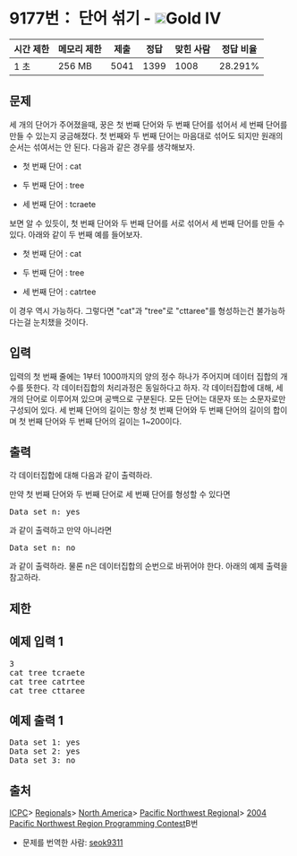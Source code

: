 # 9177번： 단어 섞기 - <img src="https://static.solved.ac/tier_small/12.svg" style="height:20px" />Gold IV


| 시간 제한 | 메모리 제한 | 제출 | 정답 | 맞힌 사람 | 정답 비율 |
| --- | --- | --- | --- | --- | --- |
| 1 초 | 256 MB | 5041 | 1399 | 1008 | 28.291% |


## 문제


세 개의 단어가 주어졌을때, 꿍은 첫 번째 단어와 두 번째 단어를 섞어서 세 번째 단어를 만들 수 있는지 궁금해졌다. 첫 번째와 두 번째 단어는 마음대로 섞어도 되지만 원래의 순서는 섞여서는 안 된다. 다음과 같은 경우를 생각해보자.

- 첫 번째 단어 : cat

- 두 번째 단어 : tree

- 세 번째 단어 : tcraete


보면 알 수 있듯이, 첫 번째 단어와 두 번째 단어를 서로 섞어서 세 번째 단어를 만들 수 있다. 아래와 같이 두 번째 예를 들어보자.

- 첫 번째 단어 : cat

- 두 번째 단어 : tree

- 세 번째 단어 : catrtee


이 경우 역시 가능하다. 그렇다면 "cat"과 "tree"로 "cttaree"를 형성하는건 불가능하다는걸 눈치챘을 것이다.




## 입력


입력의 첫 번째 줄에는 1부터 1000까지의 양의 정수 하나가 주어지며 데이터 집합의 개수를 뜻한다. 각 데이터집합의 처리과정은 동일하다고 하자. 각 데이터집합에 대해, 세 개의 단어로 이루어져 있으며 공백으로 구분된다. 모든 단어는 대문자 또는 소문자로만 구성되어 있다. 세 번째 단어의 길이는 항상 첫 번째 단어와 두 번째 단어의 길이의 합이며 첫 번째 단어와 두 번째 단어의 길이는 1~200이다.




## 출력


각 데이터집합에 대해 다음과 같이 출력하라.

만약 첫 번째 단어와 두 번째 단어로 세 번째 단어를 형성할 수 있다면

<pre>Data set n: yes</pre>
과 같이 출력하고 만약 아니라면

<pre>Data set n: no</pre>
과 같이 출력하라. 물론 n은 데이터집합의 순번으로 바뀌어야 한다. 아래의 예제 출력을 참고하라.




## 제한




## 예제 입력 1


<pre>3
cat tree tcraete
cat tree catrtee
cat tree cttaree
</pre>


## 예제 출력 1


<pre>Data set 1: yes
Data set 2: yes
Data set 3: no
</pre>






## 출처


[ICPC](/category/1)> [Regionals](/category/7)> [North America](/category/8)> [Pacific Northwest Regional](/category/33)> [2004 Pacific Northwest Region Programming Contest](/category/detail/1105)B번
- 문제를 번역한 사람: [seok9311](/user/seok9311)




